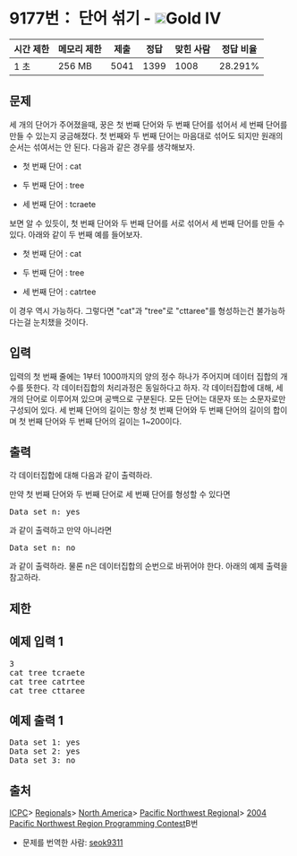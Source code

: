 # 9177번： 단어 섞기 - <img src="https://static.solved.ac/tier_small/12.svg" style="height:20px" />Gold IV


| 시간 제한 | 메모리 제한 | 제출 | 정답 | 맞힌 사람 | 정답 비율 |
| --- | --- | --- | --- | --- | --- |
| 1 초 | 256 MB | 5041 | 1399 | 1008 | 28.291% |


## 문제


세 개의 단어가 주어졌을때, 꿍은 첫 번째 단어와 두 번째 단어를 섞어서 세 번째 단어를 만들 수 있는지 궁금해졌다. 첫 번째와 두 번째 단어는 마음대로 섞어도 되지만 원래의 순서는 섞여서는 안 된다. 다음과 같은 경우를 생각해보자.

- 첫 번째 단어 : cat

- 두 번째 단어 : tree

- 세 번째 단어 : tcraete


보면 알 수 있듯이, 첫 번째 단어와 두 번째 단어를 서로 섞어서 세 번째 단어를 만들 수 있다. 아래와 같이 두 번째 예를 들어보자.

- 첫 번째 단어 : cat

- 두 번째 단어 : tree

- 세 번째 단어 : catrtee


이 경우 역시 가능하다. 그렇다면 "cat"과 "tree"로 "cttaree"를 형성하는건 불가능하다는걸 눈치챘을 것이다.




## 입력


입력의 첫 번째 줄에는 1부터 1000까지의 양의 정수 하나가 주어지며 데이터 집합의 개수를 뜻한다. 각 데이터집합의 처리과정은 동일하다고 하자. 각 데이터집합에 대해, 세 개의 단어로 이루어져 있으며 공백으로 구분된다. 모든 단어는 대문자 또는 소문자로만 구성되어 있다. 세 번째 단어의 길이는 항상 첫 번째 단어와 두 번째 단어의 길이의 합이며 첫 번째 단어와 두 번째 단어의 길이는 1~200이다.




## 출력


각 데이터집합에 대해 다음과 같이 출력하라.

만약 첫 번째 단어와 두 번째 단어로 세 번째 단어를 형성할 수 있다면

<pre>Data set n: yes</pre>
과 같이 출력하고 만약 아니라면

<pre>Data set n: no</pre>
과 같이 출력하라. 물론 n은 데이터집합의 순번으로 바뀌어야 한다. 아래의 예제 출력을 참고하라.




## 제한




## 예제 입력 1


<pre>3
cat tree tcraete
cat tree catrtee
cat tree cttaree
</pre>


## 예제 출력 1


<pre>Data set 1: yes
Data set 2: yes
Data set 3: no
</pre>






## 출처


[ICPC](/category/1)> [Regionals](/category/7)> [North America](/category/8)> [Pacific Northwest Regional](/category/33)> [2004 Pacific Northwest Region Programming Contest](/category/detail/1105)B번
- 문제를 번역한 사람: [seok9311](/user/seok9311)




